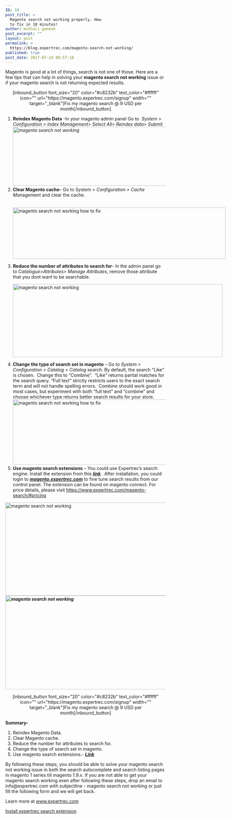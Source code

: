 ```yaml
---
ID: 19
post_title: >
  Magento search not working properly. How
  to fix in 10 minutes!
author: muthali ganesh
post_excerpt: ""
layout: post
permalink: >
  https://blog.expertrec.com/magento-search-not-working/
published: true
post_date: 2017-07-24 08:57:18
---
```

Magento is good at a lot of things, search is not one of those. Here are a few tips that can help in solving your <strong>magento search not working</strong> issue or if your magento search is not returning expected results.
<p style="text-align: center;">[inbound_button font_size="20" color="#c8232b" text_color="#ffffff" icon="" url="https://magento.expertrec.com/signup" width="" target="_blank"]Fix my magento search @ 9 USD per month[/inbound_button]</p>

<ol>
 	<li><strong>Reindex Magento Data</strong> -In your magento admin panel Go to  <em>System &gt; Configuration &gt; Index Management&gt; Select All&gt; Reindex data&gt; Submit<img style="box-sizing: inherit; border: 0px; height: 185px; max-width: 100%;" src="https://expertreco.files.wordpress.com/2017/04/magento-search-not-working.png?w=700" sizes="(max-width: 700px) 100vw, 700px" srcset="https://expertreco.files.wordpress.com/2017/04/magento-search-not-working.png?w=700 700w, https://expertreco.files.wordpress.com/2017/04/magento-search-not-working.png?w=150 150w, https://expertreco.files.wordpress.com/2017/04/magento-search-not-working.png?w=300 300w, https://expertreco.files.wordpress.com/2017/04/magento-search-not-working.png?w=768 768w, https://expertreco.files.wordpress.com/2017/04/magento-search-not-working.png?w=1024 1024w, https://expertreco.files.wordpress.com/2017/04/magento-search-not-working.png 1260w" alt="magento search not working" width="655" height="198" data-attachment-id="132" data-permalink="https://blog.expertrec.com/2017/04/14/magento-search-not-working-how-to-fix/magento-search-not-working/" data-orig-file="https://expertreco.files.wordpress.com/2017/04/magento-search-not-working.png?w=700" data-orig-size="1260,357" data-comments-opened="1" data-image-meta="{" aperture="" :="" 0="" credit="" camera="" caption="" created_timestamp="" copyright="" focal_length="" iso="" shutter_speed="" title="" orientation="" data-image-title="magento search not working how to fix" data-image-description="" p="" />
</em></li>
 	<li><strong>Clear Magento cache</strong>– Go to <em>System &gt; Configuration &gt; Cache Man</em>agement and clear the cache.
<p id="attachment_180" style="width: 667px;" data-shortcode="caption">                                <img src="https://expertreco.files.wordpress.com/2017/04/cache.png?w=700" sizes="(max-width: 700px) 100vw, 700px" srcset="https://expertreco.files.wordpress.com/2017/04/cache.png?w=700 700w, https://expertreco.files.wordpress.com/2017/04/cache.png?w=150 150w, https://expertreco.files.wordpress.com/2017/04/cache.png?w=300 300w, https://expertreco.files.wordpress.com/2017/04/cache.png?w=768 768w, https://expertreco.files.wordpress.com/2017/04/cache.png?w=1024 1024w, https://expertreco.files.wordpress.com/2017/04/cache.png 1258w" alt="magento search not working how to fix" width="667" height="161" data-attachment-id="180" data-permalink="https://blog.expertrec.com/2017/04/14/magento-search-not-working-how-to-fix/cache/" data-orig-file="https://expertreco.files.wordpress.com/2017/04/cache.png?w=700" data-orig-size="1258,303" data-comments-opened="1" data-image-meta="{" aperture="" :="" 0="" credit="" camera="" caption="" created_timestamp="" copyright="" focal_length="" iso="" shutter_speed="" title="" orientation="" data-image-title="magento search not working how to fix" data-image-description="" data-medium-file="https://expertreco.files.wordpress.com/2017/04/cache.png?w=700?w=300" data-large-file="https://expertreco.files.wordpress.com/2017/04/cache.png?w=700?w=700" /></p>
</li>
 	<li><strong>Reduce the number of attributes to search for</strong>- In the admin panel go to <em>Catalogue&gt;Attributes&gt; Manage Attributes</em>, remove those attribute that you dont want to be searchable.
<p id="attachment_183" style="width: 657px;" data-shortcode="caption"><img src="https://expertreco.files.wordpress.com/2017/04/attributes.png?w=700" sizes="(max-width: 700px) 100vw, 700px" srcset="https://expertreco.files.wordpress.com/2017/04/attributes.png?w=700 700w, https://expertreco.files.wordpress.com/2017/04/attributes.png?w=150 150w, https://expertreco.files.wordpress.com/2017/04/attributes.png?w=300 300w, https://expertreco.files.wordpress.com/2017/04/attributes.png?w=768 768w, https://expertreco.files.wordpress.com/2017/04/attributes.png?w=1024 1024w, https://expertreco.files.wordpress.com/2017/04/attributes.png 1244w" alt="magento search not working " width="657" height="229" data-attachment-id="183" data-permalink="https://blog.expertrec.com/2017/04/14/magento-search-not-working-how-to-fix/attributes/" data-orig-file="https://expertreco.files.wordpress.com/2017/04/attributes.png?w=700" data-orig-size="1244,434" data-comments-opened="1" data-image-meta="{" aperture="" :="" 0="" credit="" camera="" caption="" created_timestamp="" copyright="" focal_length="" iso="" shutter_speed="" title="" orientation="" data-image-title="magento search not working how to fix" data-image-description="" data-medium-file="https://expertreco.files.wordpress.com/2017/04/attributes.png?w=700?w=300" data-large-file="https://expertreco.files.wordpress.com/2017/04/attributes.png?w=700?w=700" /></p>
</li>
 	<li><strong>Change the type of search set in magento</strong> – Go to <em>System &gt; Configuration &gt; Catalog &gt; Catalog search</em>. By default, the search “Like” is chosen.  Change this to “Combine”.  “Like” returns partial matches for the search query. “Full text” strictly restricts users to the exact search term and will not handle spelling errors.  Combine should work good in most cases, but experiment with both “full text” and “combine” and choose whichever type returns better search results for your store.<img style="box-sizing: inherit; border: 0px; height: 204px; max-width: 100%;" src="https://expertreco.files.wordpress.com/2017/04/m-search-not-working.png?w=700" sizes="(max-width: 700px) 100vw, 700px" srcset="https://expertreco.files.wordpress.com/2017/04/m-search-not-working.png?w=700 700w, https://expertreco.files.wordpress.com/2017/04/m-search-not-working.png?w=150 150w, https://expertreco.files.wordpress.com/2017/04/m-search-not-working.png?w=300 300w, https://expertreco.files.wordpress.com/2017/04/m-search-not-working.png?w=768 768w, https://expertreco.files.wordpress.com/2017/04/m-search-not-working.png 1001w" alt="magento search not working how to fix" width="664" data-attachment-id="137" data-permalink="https://blog.expertrec.com/2017/04/14/magento-search-not-working-how-to-fix/m-search-not-working/" data-orig-file="https://expertreco.files.wordpress.com/2017/04/m-search-not-working.png?w=700" data-orig-size="1001,307" data-comments-opened="1" data-image-meta="{" aperture="" :="" 0="" credit="" camera="" caption="" created_timestamp="" copyright="" focal_length="" iso="" shutter_speed="" title="" orientation="" data-image-title="magento search not working how to fix" data-image-description="" p="" /></li>
 	<li><strong>Use magento search extensions</strong> – You could use Expertrec’s search engine. Install the extension from this <em><strong><a href="http://magento.expertrec.com/signup" target="_blank" rel="noopener">link</a> </strong></em>. After installation, you could login to <strong><a href="http://magento.expertrec.com/"><em>magento.expertrec.com</em></a></strong> to fine tune search results from our control panel. The extension can be found on magento connect. For price details, please visit <a href="https://www.expertrec.com/magento-search/#pricing" target="_blank" rel="noopener">https://www.expertrec.com/magento-search/#pricing</a></li>
</ol>
<img src="https://blog.expertrec.com/wp-content/uploads/2017/08/magento-search-not-working-1024x445.png" alt="magento search not working" width="672" height="292" class="aligncenter" /><em><strong><img src="https://blog.expertrec.com/wp-content/uploads/2017/08/search-1.gif" alt="magento search not working" width="573" height="294" class="aligncenter" /></strong></em>
<p style="text-align: center;">[inbound_button font_size="20" color="#c8232b" text_color="#ffffff" icon="" url="https://magento.expertrec.com/signup" width="" target="_blank"]Fix my magento search @ 9 USD per month[/inbound_button]</p>
<strong>Summary-</strong>
<ol>
 	<li>Reindex Magento Data.</li>
 	<li>Clear Magento cache.</li>
 	<li>Reduce the number for attributes to search for.</li>
 	<li>Change the type of search set in magento.</li>
 	<li>Use magento search extensions.- <em><strong><a href="http://magento.expertrec.com/signup" target="_blank" rel="noopener">Link</a></strong></em></li>
</ol>
By following these steps, you should be able to solve your magento search not working issue in both the search autocomplete and search listing pages in magento 1 series till magento 1.9.x. If you are not able to get your magento search working even after following these steps, drop an email to info@expertrec.com with subjectline - magento search not working or just fill the following form and we will get back.

Learn more at <a href="https://www.expertrec.com/magento/">www.expertrec.com</a>

<a href="https://magento.expertrec.com/signup" target="_blank" rel="noopener">
Install expertrec search extension
</a>